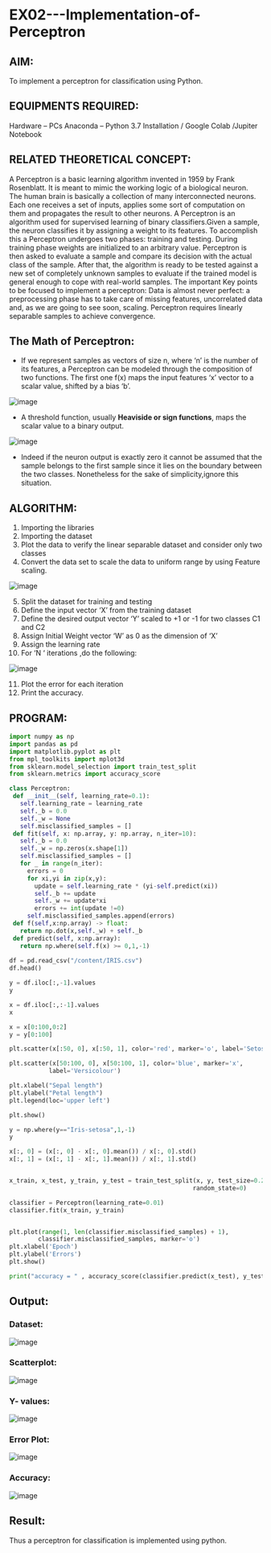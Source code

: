 # EX02---Implementation-of-Perceptron
## AIM:
To implement a perceptron for classification using Python.

## EQUIPMENTS REQUIRED:
Hardware – PCs
Anaconda – Python 3.7 Installation / Google Colab /Jupiter Notebook

## RELATED THEORETICAL CONCEPT:
A Perceptron is a basic learning algorithm invented in 1959 by Frank Rosenblatt. It is meant to mimic the working logic of a biological neuron. The human brain is basically a collection of many interconnected neurons. Each one receives a set of inputs, applies some sort of computation on them and propagates the result to other neurons.
A Perceptron is an algorithm used for supervised learning of binary classifiers.Given a sample, the neuron classifies it by assigning a weight to its features. To accomplish this a Perceptron undergoes two phases: training and testing. During training phase weights are initialized to an arbitrary value. Perceptron is then asked to evaluate a sample and compare its decision with the actual class of the sample. After that, the algorithm is ready to be tested against a new set of completely unknown samples to evaluate if the trained model is general enough to cope with real-world samples.
The important Key points to be focused to implement a perceptron:
Data is almost never perfect: a preprocessing phase has to take care of missing features, uncorrelated data and, as we are going to see soon, scaling.
Perceptron requires linearly separable samples to achieve convergence.

## The Math of Perceptron:

* If we represent samples as vectors of size n, where ‘n’ is the number of its features, a Perceptron can be modeled through the composition of two functions. The first one f(x) maps the input features  ‘x’  vector to a scalar value, shifted by a bias ‘b’.

![image](https://user-images.githubusercontent.com/94164665/230730755-4ee0d921-07c2-4c90-804c-2ce509a74729.png)


* A threshold function, usually __Heaviside or sign functions__, maps the scalar value to a binary output.

![image](https://user-images.githubusercontent.com/94164665/230730782-802ef023-669f-4d33-b77f-6a060a2aa06a.png)

* Indeed if the neuron output is exactly zero it cannot be assumed that the sample belongs to the first sample since it lies on the boundary between the two classes. Nonetheless for the sake of simplicity,ignore this situation.



## ALGORITHM:
01. Importing the libraries
02. Importing the dataset
03. Plot the data to verify the linear separable dataset and consider only two classes
04. Convert the data set to scale the data to uniform range by using Feature scaling.

![image](https://user-images.githubusercontent.com/94164665/230729645-0a70cd2d-32c9-4598-b976-4d518c973cc0.png)

05. Split the dataset for training and testing
06. Define the input vector ‘X’ from the training dataset
07. Define the desired output vector ‘Y’ scaled to +1 or -1 for two classes C1 and C2
08. Assign Initial Weight vector ‘W’ as 0 as the dimension of ‘X’
09. Assign the learning rate
10. For ‘N ‘ iterations ,do the following:

![image](https://user-images.githubusercontent.com/94164665/230729660-29c127c3-129f-481e-8a2e-aeacc5bd798b.png)

11. Plot the error for each iteration 
12. Print the accuracy.


 ## PROGRAM:
 ```python
 import numpy as np
import pandas as pd
import matplotlib.pyplot as plt
from mpl_toolkits import mplot3d
from sklearn.model_selection import train_test_split
from sklearn.metrics import accuracy_score

class Perceptron:
  def __init__(self, learning_rate=0.1):
    self.learning_rate = learning_rate
    self._b = 0.0
    self._w = None
    self.misclassified_samples = []
  def fit(self, x: np.array, y: np.array, n_iter=10):
    self._b = 0.0
    self._w = np.zeros(x.shape[1])
    self.misclassified_samples = []
    for _ in range(n_iter):
      errors = 0
      for xi,yi in zip(x,y):
        update = self.learning_rate * (yi-self.predict(xi))
        self._b += update
        self._w += update*xi
        errors += int(update !=0)
      self.misclassified_samples.append(errors)
  def f(self,x:np.array) -> float:
    return np.dot(x,self._w) + self._b
  def predict(self, x:np.array):
    return np.where(self.f(x) >= 0,1,-1) 
    
df = pd.read_csv("/content/IRIS.csv")
df.head()

y = df.iloc[:,-1].values
y

x = df.iloc[:,:-1].values
x

x = x[0:100,0:2]
y = y[0:100]

plt.scatter(x[:50, 0], x[:50, 1], color='red', marker='o', label='Setosa')

plt.scatter(x[50:100, 0], x[50:100, 1], color='blue', marker='x',
            label='Versicolour')

plt.xlabel("Sepal length")
plt.ylabel("Petal length")
plt.legend(loc='upper left')

plt.show()

y = np.where(y=="Iris-setosa",1,-1)
y

x[:, 0] = (x[:, 0] - x[:, 0].mean()) / x[:, 0].std()
x[:, 1] = (x[:, 1] - x[:, 1].mean()) / x[:, 1].std()


x_train, x_test, y_train, y_test = train_test_split(x, y, test_size=0.25,
                                                    random_state=0)

classifier = Perceptron(learning_rate=0.01)
classifier.fit(x_train, y_train)


plt.plot(range(1, len(classifier.misclassified_samples) + 1),
         classifier.misclassified_samples, marker='o')
plt.xlabel('Epoch')
plt.ylabel('Errors')
plt.show()

print("accuracy = " , accuracy_score(classifier.predict(x_test), y_test)*100)
 ```
## Output:
### Dataset:
![image](https://user-images.githubusercontent.com/94164665/230730538-87edb83e-cca4-4eea-a8fb-3dce806d2f38.png)
### Scatterplot:
![image](https://user-images.githubusercontent.com/94164665/230730624-68b0fb76-873f-4964-9ae6-98f12fdd2c89.png)


### Y- values:
![image](https://user-images.githubusercontent.com/94164665/230730635-878340da-696d-4971-8f80-ed68536c3c3e.png)


### Error Plot:
![image](https://user-images.githubusercontent.com/94164665/230730656-fbf9c529-c30f-46c6-9e36-3084c16103ce.png)


### Accuracy:
![image](https://user-images.githubusercontent.com/94164665/230730684-9cd90ef2-c018-4d71-a187-0e9d0f00b600.png)


## Result:
Thus a perceptron for classification is implemented using python.
